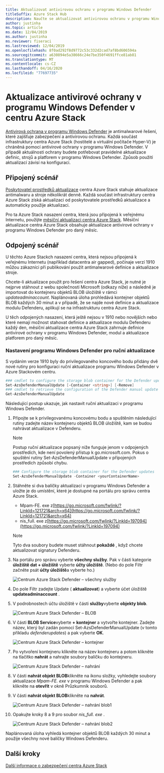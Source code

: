 ```yaml
---
title: Aktualizovat antivirovou ochranu v programu Windows Defender
titleSuffix: Azure Stack Hub
description: Naučte se aktualizovat antivirovou ochranu v programu Windows Defender v centru Azure Stack.
author: justinha
ms.topic: article
ms.date: 12/04/2019
ms.author: justinha
ms.reviewer: fiseraci
ms.lastreviewed: 12/04/2019
ms.openlocfilehash: 8f0ad292f8d9772c53c332d2cad7af8bd606594a
ms.sourcegitcommit: a630894e5a38666c24e7be350f4691ffce81ab81
ms.translationtype: MT
ms.contentlocale: cs-CZ
ms.lasthandoff: 04/16/2020
ms.locfileid: "77697735"
---
```

# <a name="update-windows-defender-antivirus-on-azure-stack-hub"></a>Aktualizace antivirové ochrany v programu Windows Defender v centru Azure Stack

[Antivirová ochrana v programu Windows Defender](https://docs.microsoft.com/windows/security/threat-protection/windows-defender-antivirus/windows-defender-antivirus-in-windows-10) je antimalwarové řešení, které zajišťuje zabezpečení a antivirovou ochranu. Každá součást infrastruktury centra Azure Stack (hostitelé a virtuální počítače Hyper-V) je chráněná pomocí antivirové ochrany v programu Windows Defender. V případě aktuálnosti ochrany budete potřebovat pravidelné aktualizace definic, strojů a platforem v programu Windows Defender. Způsob použití aktualizací závisí na konfiguraci.

## <a name="connected-scenario"></a>Připojený scénář

[Poskytovatel prostředků aktualizace](azure-stack-updates.md#the-update-resource-provider) centra Azure Stack stahuje aktualizace antimalwaru a stroje několikrát denně. Každá součást infrastruktury centra Azure Stack získá aktualizaci od poskytovatele prostředků aktualizace a automaticky použije aktualizaci.

Pro ta Azure Stack nasazení centra, která jsou připojená k veřejnému Internetu, použijte [měsíční aktualizaci centra Azure Stack](azure-stack-apply-updates.md). Měsíční aktualizace centra Azure Stack obsahuje aktualizace antivirové ochrany v programu Windows Defender pro daný měsíc.

## <a name="disconnected-scenario"></a>Odpojený scénář

U těchto Azure Stackch nasazení centra, která nejsou připojená k veřejnému Internetu (například datacentra air gapped), počínaje verzí 1910 můžou zákazníci při publikování použít antimalwarové definice a aktualizace stroje. 

Chcete-li aktualizace použít pro řešení centra Azure Stack, je nutné je nejprve stáhnout z webu společnosti Microsoft (odkazy níže) a následně je importovat do kontejneru objektů BLOB úložiště v rámci *updateadminaccount*. Naplánovaná úloha prohledává kontejner objektů BLOB každých 30 minut a v případě, že se najde nové definice a aktualizace modulu Defenderu, aplikují se na infrastrukturu centra Azure Stack. 

U těch odpojených nasazení, která ještě nejsou v 1910 nebo novějších nebo které nemají možnost stahovat definice a aktualizace modulu Defenderu každý den, měsíční aktualizace centra Azure Stack zahrnuje definice antivirové ochrany v programu Windows Defender, modul a aktualizace platforem pro daný měsíc. 


### <a name="set-up-windows-defender-for-manual-updates"></a>Nastavení programu Windows Defender pro ruční aktualizace 

S vydáním verze 1910 byly do privilegovaného koncového bodu přidány dvě nové rutiny pro konfiguraci ruční aktualizace programu Windows Defender v Azure Stackovém centru. 

```powershell 
### cmdlet to configure the storage blob container for the Defender updates 
Set-AzsDefenderManualUpdate [-Container <string>] [-Remove]  
### cmdlet to retrieve the configuration of the Defender manual update settings 
Get-AzsDefenderManualUpdate  
``` 

Následující postup ukazuje, jak nastavit ruční aktualizaci v programu Windows Defender. 

1. Připojte se k privilegovanému koncovému bodu a spuštěním následující rutiny zadejte název kontejneru objektů BLOB úložiště, kam se budou nahrávat aktualizace v Defenderu. 

   > [!NOTE] 
   > Postup ruční aktualizace popsaný níže funguje jenom v odpojených prostředích, kde není povolený přístup k go.microsoft.com. Pokus o spuštění rutiny Set-AzsDefenderManualUpdate v připojených prostředích způsobí chybu. 

   ```powershell 
   ### Configure the storage blob container for the Defender updates 
   Set-AzsDefenderManualUpdate -Container <yourContainerName>
   ``` 

2. Stáhněte si dva balíčky aktualizací v programu Windows Defender a uložte je do umístění, které je dostupné na portálu pro správu centra Azure Stack.  

   * Mpam-FE. exe z[https://go.microsoft.com/fwlink/?LinkId=121721&arch=x64](https://go.microsoft.com/fwlink/?LinkId=121721&arch=x64) 
   * nis_full. exe z[https://go.microsoft.com/fwlink/?LinkId=197094](https://go.microsoft.com/fwlink/?LinkId=197094) 

   > [!NOTE] 
   > Tyto dva soubory budete muset stáhnout **pokaždé** , když chcete aktualizovat signatury Defenderu. 

3. Na portálu pro správu vyberte **všechny služby**. Pak v části kategorie **úložiště dat + úložiště** vyberte **účty úložiště**. (Nebo do pole Filtr začněte psát **účty úložiště**a vyberte ho.) 

   ![Centrum Azure Stack Defender – všechny služby](./media/azure-stack-security-av/image1.png)  

4. Do pole Filtr zadejte Update ( **aktualizovat**) a vyberte účet úložiště **updateadminaccount** . 

5. V podrobnostech účtu úložiště v části **služby**vyberte **objekty blob**. 

   ![Centrum Azure Stack Defender – BLOB](./media/azure-stack-security-av/image2.png) 

6. V části **BLOB Service**vyberte **+ kontejner** a vytvořte kontejner. Zadejte název, který byl zadán pomocí Set-AzsDefenderManualUpdate (v tomto příkladu *defenderupdates*) a pak vyberte **OK**. 

   ![Centrum Azure Stack Defender – kontejner](./media/azure-stack-security-av/image3.png) 

7. Po vytvoření kontejneru klikněte na název kontejneru a potom klikněte na tlačítko **nahrát** a nahrajte soubory balíčku do kontejneru. 

   ![Centrum Azure Stack Defender – nahrání](./media/azure-stack-security-av/image4.png) 

8. V části **nahrát objekt BLOB**klikněte na ikonu složky, vyhledejte soubory aktualizace *Mpam-FE. exe* v programu Windows Defender a pak klikněte na **otevřít** v okně Průzkumník souborů. 

9. V části **nahrát objekt BLOB**klikněte na **nahrát**. 

   ![Centrum Azure Stack Defender – nahrání blob1](./media/azure-stack-security-av/image5.png) 

1. Opakujte kroky 8 a 9 pro soubor *nis_full. exe* . 

   ![Centrum Azure Stack Defender – nahrání blob2](./media/azure-stack-security-av/image6.png)

Naplánovaná úloha vyhledá kontejner objektů BLOB každých 30 minut a použije všechny nové balíčky Windows Defenderu.  

## <a name="next-steps"></a>Další kroky

[Další informace o zabezpečení centra Azure Stack](azure-stack-security-foundations.md)
